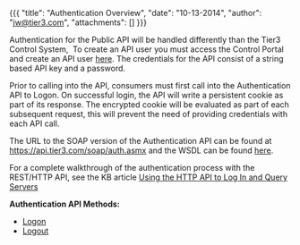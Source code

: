 {{{
  "title": "Authentication Overview",
  "date": "10-13-2014",
  "author": "jw@tier3.com",
  "attachments": []
}}}

Authentication for the Public API will be handled differently than the Tier3 Control System, &nbsp;To create an API user you must access the Control Portal and create an API user <a href="https://control.tier3.com/Organization/Api" target="_blank">here</a>. The credentials for the API consist of a string based API key and a password.&nbsp;
 
Prior to calling into the API, consumers must first call into the Authentication API to Logon. On successful login, the API will write a persistent cookie as part of its response. The encrypted cookie will be evaluated as part of each subsequent request, this will prevent the need of providing credentials with each API call.
  
The URL to the SOAP version of the Authentication API can be found at <a href="https://api.tier3.com/soap/auth.asmx" target="_blank">https://api.tier3.com/soap/auth.asmx</a>&nbsp;and the WSDL can be found <a href="https://api.tier3.com/soap/auth.asmx?wsdl"
target="_blank">here</a>.

For a complete walkthrough of the authentication process with the REST/HTTP API, see the KB article <a href="http://help.tier3.com/entries/23220626-Using-the-HTTP-API-to-Log-In-and-Query-Servers">Using the HTTP API to Log In and Query Servers</a>

<strong>Authentication API Methods:</strong>

<ul>
  <li><a href="http://help.tier3.com/entries/20339862-logon">Logon</a>
  </li>
  <li><a href="http://help.tier3.com/entries/20345428-logout">Logout</a>
  </li>
</ul>